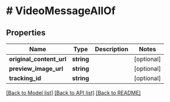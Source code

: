 # # VideoMessageAllOf

## Properties

Name | Type | Description | Notes
------------ | ------------- | ------------- | -------------
**original_content_url** | **string** |  | [optional]
**preview_image_url** | **string** |  | [optional]
**tracking_id** | **string** |  | [optional]

[[Back to Model list]](../../README.md#models) [[Back to API list]](../../README.md#endpoints) [[Back to README]](../../README.md)
